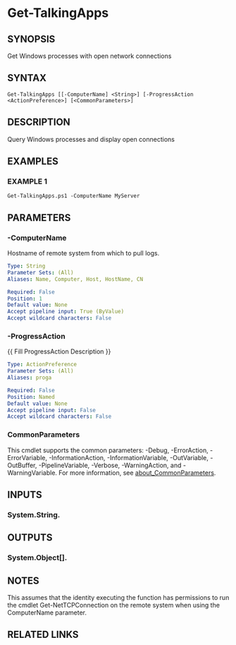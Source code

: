 # Get-TalkingApps

## SYNOPSIS
Get Windows processes with open network connections

## SYNTAX

```
Get-TalkingApps [[-ComputerName] <String>] [-ProgressAction <ActionPreference>] [<CommonParameters>]
```

## DESCRIPTION
Query Windows processes and display open connections

## EXAMPLES

### EXAMPLE 1
```
Get-TalkingApps.ps1 -ComputerName MyServer
```

## PARAMETERS

### -ComputerName
Hostname of remote system from which to pull logs.

```yaml
Type: String
Parameter Sets: (All)
Aliases: Name, Computer, Host, HostName, CN

Required: False
Position: 1
Default value: None
Accept pipeline input: True (ByValue)
Accept wildcard characters: False
```

### -ProgressAction
{{ Fill ProgressAction Description }}

```yaml
Type: ActionPreference
Parameter Sets: (All)
Aliases: proga

Required: False
Position: Named
Default value: None
Accept pipeline input: False
Accept wildcard characters: False
```

### CommonParameters
This cmdlet supports the common parameters: -Debug, -ErrorAction, -ErrorVariable, -InformationAction, -InformationVariable, -OutVariable, -OutBuffer, -PipelineVariable, -Verbose, -WarningAction, and -WarningVariable. For more information, see [about_CommonParameters](http://go.microsoft.com/fwlink/?LinkID=113216).

## INPUTS

### System.String.
## OUTPUTS

### System.Object[].
## NOTES
This assumes that the identity executing the function has permissions
to run the cmdlet Get-NetTCPConnection on the remote system when using
the ComputerName parameter.

## RELATED LINKS
